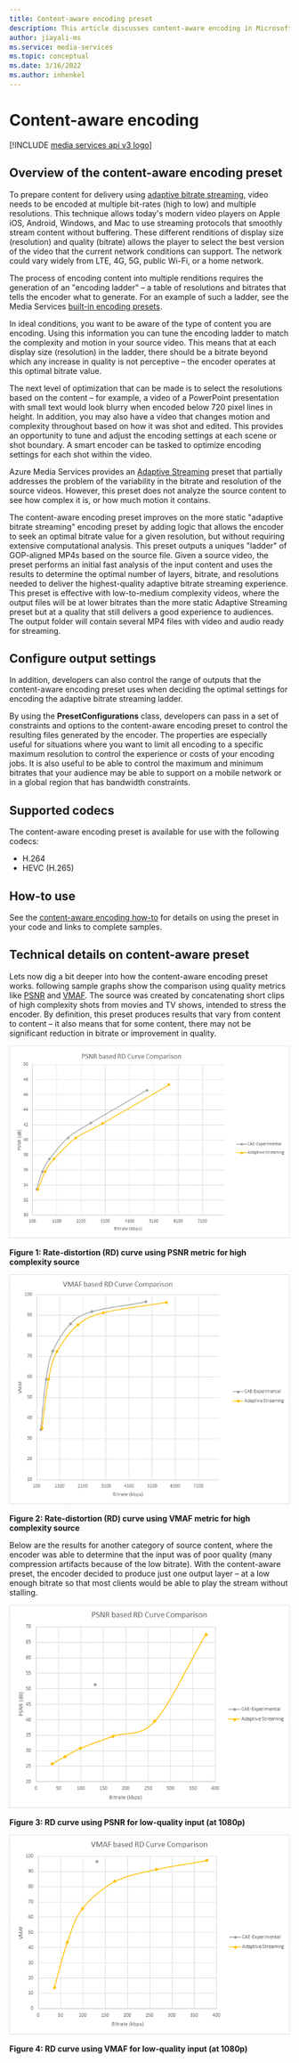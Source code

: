 ```yaml
---
title: Content-aware encoding preset
description: This article discusses content-aware encoding in Microsoft Azure Media Services v3.
author: jiayali-ms
ms.service: media-services
ms.topic: conceptual
ms.date: 3/16/2022
ms.author: inhenkel
---
```


# Content-aware encoding

[!INCLUDE [media services api v3 logo](./includes/v3-hr.md)]

## Overview of the content-aware encoding preset

To prepare content for delivery using [adaptive bitrate streaming](https://en.wikipedia.org/wiki/Adaptive_bitrate_streaming), video needs to be encoded at multiple bit-rates (high to low) and multiple resolutions. This technique allows today's modern video players on Apple iOS, Android, Windows, and Mac to use streaming protocols that smoothly stream content without buffering. These different renditions of display size (resolution) and quality (bitrate) allows the player to select the best version of the video that the current network conditions can support. The network could vary widely from LTE, 4G, 5G, public Wi-Fi, or a home network.

The process of encoding content into multiple renditions requires the generation of an "encoding ladder" – a table of resolutions and bitrates that tells the encoder what to generate. For an example of such a ladder, see the Media Services [built-in encoding presets](/rest/api/media/transforms/createorupdate#encodernamedpreset).

In ideal conditions, you want to be aware of the type of content you are encoding. Using this information you can tune the encoding ladder to match the complexity and motion in your source video. This means that at each display size (resolution) in the ladder, there should be a bitrate beyond which any increase in quality is not perceptive – the encoder operates at this optimal bitrate value.

The next level of optimization that can be made is to select the resolutions based on the content – for example, a video of a PowerPoint presentation with small text would look blurry when encoded below 720 pixel lines in height. In addition, you may also have a video that changes motion and complexity throughout based on how it was shot and edited.  This provides an opportunity to tune and adjust the encoding settings at each scene or shot boundary. A smart encoder can be tasked to optimize encoding settings for each shot within the video.

Azure Media Services provides an [Adaptive Streaming](encode-autogen-bitrate-ladder.md) preset that partially addresses the problem of the variability in the bitrate and resolution of the source videos. However, this preset does not analyze the source content to see how complex it is, or how much motion it contains. 

The content-aware encoding preset improves on the more static "adaptive bitrate streaming" encoding preset by adding  logic that allows the encoder to seek an optimal bitrate value for a given resolution, but without requiring extensive computational analysis. This preset outputs a uniques "ladder" of GOP-aligned MP4s based on the source file. Given a source video, the preset performs an initial fast analysis of the input content and uses the results to determine the optimal number of layers, bitrate, and resolutions needed to deliver the highest-quality adaptive bitrate streaming experience. This preset is effective with low-to-medium complexity videos, where the output files will be at lower bitrates than the more static Adaptive Streaming preset but at a quality that still delivers a good experience to audiences. The output folder will contain several MP4 files with video and audio ready for streaming.

## Configure output settings

In addition, developers can also control the range of outputs that the content-aware encoding preset uses when deciding the optimal settings for encoding the adaptive bitrate streaming ladder.

By using the **PresetConfigurations** class, developers can pass in a set of constraints and options to the content-aware encoding preset to control the resulting files generated by the encoder. The properties are especially useful for situations where you want to limit all encoding to a specific maximum resolution to control the experience or costs of your encoding jobs.  It is also useful to be able to control the maximum and minimum bitrates that your audience may be able to support on a mobile network or in a global region that has bandwidth constraints.

## Supported codecs

The content-aware encoding preset is available for use with the following codecs:
-  H.264
-  HEVC (H.265)

## How-to use

See the [content-aware encoding how-to](./encode-content-aware-How-to.md) for details on using the preset in your code and links to complete samples.

## Technical details on content-aware preset

Lets now dig a bit deeper into how the content-aware encoding preset works.  following sample graphs show the comparison using quality metrics like [PSNR](https://en.wikipedia.org/wiki/Peak_signal-to-noise_ratio) and [VMAF](https://en.wikipedia.org/wiki/Video_Multimethod_Assessment_Fusion). The source was created by concatenating short clips of high complexity shots from movies and TV shows, intended to stress the encoder. By definition, this preset produces results that vary from content to content – it also means that for some content, there may not be significant reduction in bitrate or improvement in quality.

![Rate-distortion (RD) curve using PSNR](media/encode-content-aware-concept/msrv1.png)

**Figure 1: Rate-distortion (RD) curve using PSNR metric for high complexity source**

![Rate-distortion (RD) curve using VMAF](media/encode-content-aware-concept/msrv2.png)

**Figure 2: Rate-distortion (RD) curve using VMAF metric for high complexity source**

Below are the results for another category of source content, where the encoder was able to determine that the input was of poor quality (many compression artifacts because of the low bitrate). With the content-aware preset, the encoder decided to produce just one output layer – at a low enough bitrate so that most clients would be able to play the stream without stalling.

![RD curve using PSNR](media/encode-content-aware-concept/msrv3.png)

**Figure 3: RD curve using PSNR for low-quality input (at 1080p)**

![RD curve using VMAF](media/encode-content-aware-concept/msrv4.png)

**Figure 4: RD curve using VMAF for low-quality input (at 1080p)**

